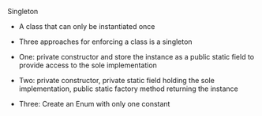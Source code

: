 Singleton

- A class that can only be instantiated once

- Three approaches for enforcing a class is a singleton

- One: private constructor and store the instance as a public static field to provide access to the sole implementation

- Two: private constructor, private static field holding the sole implementation, public static factory method returning the instance

- Three: Create an Enum with only one constant